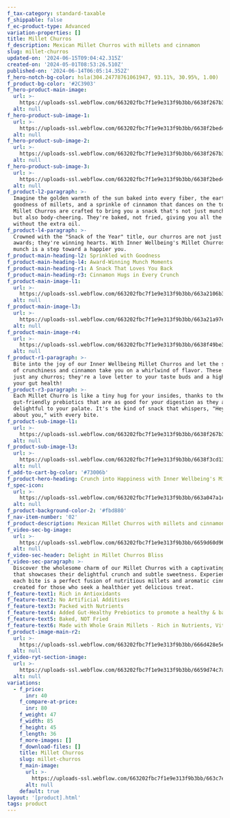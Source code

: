 ```yaml
---
f_tax-category: standard-taxable
f_shippable: false
f_ec-product-type: Advanced
variation-properties: []
title: Millet Churros
f_description: Mexican Millet Churros with millets and cinnamon
slug: millet-churros
updated-on: '2024-06-15T09:04:42.315Z'
created-on: '2024-05-01T08:53:26.510Z'
published-on: '2024-06-14T06:05:14.352Z'
f_hero-notch-bg-color: hsla(304.24778761061947, 93.11%, 30.95%, 1.00)
f_product-bg-color: '#2C3903'
f_hero-product-main-image:
  url: >-
    https://uploads-ssl.webflow.com/663202fbc7f1e9e313f9b3bb/6638f267b3e47602ea68dd2c_millet%20churros%20product%201%20(2).svg
  alt: null
f_hero-product-sub-image-1:
  url: >-
    https://uploads-ssl.webflow.com/663202fbc7f1e9e313f9b3bb/6638f2bed40685c7a1b4f846_Group%2054.svg
  alt: null
f_hero-product-sub-image-2:
  url: >-
    https://uploads-ssl.webflow.com/663202fbc7f1e9e313f9b3bb/6638f267b3e47602ea68dd2c_millet%20churros%20product%201%20(2).svg
  alt: null
f_hero-product-sub-image-3:
  url: >-
    https://uploads-ssl.webflow.com/663202fbc7f1e9e313f9b3bb/6638f2bed40685c7a1b4f846_Group%2054.svg
  alt: null
f_product-l2-paragraph: >-
  Imagine the golden warmth of the sun baked into every fiber, the earthy
  goodness of millets, and a sprinkle of cinnamon that dances on the tongue. Our
  Millet Churros are crafted to bring you a snack that's not just munch-worthy,
  but also body-cheering. They're baked, not fried, giving you all the crunch
  without the extra oil. 
f_product-l4-paragraph: >-
  Crowned with the "Snack of the Year" title, our churros are not just winning
  awards; they're winning hearts. With Inner Wellbeing's Millet Churros, every
  munch is a step toward a happier you.
f_product-main-heading-l2: Sprinkled with Goodness
f_product-main-heading-l4: Award-Winning Munch Moments
f_product-main-heading-r1: A Snack That Loves You Back
f_product-main-heading-r3: Cinnamon Hugs in Every Crunch
f_product-main-image-l1:
  url: >-
    https://uploads-ssl.webflow.com/663202fbc7f1e9e313f9b3bb/663a2106b351d12286fdafd6_millet%20churros%20product%201%20(4).svg
  alt: null
f_product-main-image-l3:
  url: >-
    https://uploads-ssl.webflow.com/663202fbc7f1e9e313f9b3bb/663a21a97e50ce707600ec8f_millet%20churros%20product%201%20(5).svg
  alt: null
f_product-main-image-r4:
  url: >-
    https://uploads-ssl.webflow.com/663202fbc7f1e9e313f9b3bb/6638f49be342d3bb60a2aade_Group%2051%20(1).svg
  alt: null
f_product-r1-paragraph: >-
  Bite into the joy of our Inner Wellbeing Millet Churros and let the symphony
  of crunchiness and cinnamon take you on a whirlwind of flavor. These aren't
  just any churros; they're a love letter to your taste buds and a high-five to
  your gut health!
f_product-r3-paragraph: >-
  Each Millet Churro is like a tiny hug for your insides, thanks to the
  gut-friendly prebiotics that are as good for your digestion as they are
  delightful to your palate. It's the kind of snack that whispers, "Hey, I care
  about you," with every bite.
f_product-sub-image-l1:
  url: >-
    https://uploads-ssl.webflow.com/663202fbc7f1e9e313f9b3bb/6638f267b3e47602ea68dd2c_millet%20churros%20product%201%20(2).svg
  alt: null
f_product-sub-image-l3:
  url: >-
    https://uploads-ssl.webflow.com/663202fbc7f1e9e313f9b3bb/6638f3cd13261803b7673d58_cinnamkonn%20with%20mik%201.png
  alt: null
f_add-to-cart-bg-color: '#73006b'
f_product-hero-heading: Crunch into Happiness with Inner Wellbeing's Millet Churros!
f_spec-icon:
  url: >-
    https://uploads-ssl.webflow.com/663202fbc7f1e9e313f9b3bb/663a047a1ce5cf9d03193c5c_ticks-02.svg
  alt: null
f_product-background-color-2: '#fbd880'
f_nav-item-number: '02'
f_product-description: Mexican Millet Churros with millets and cinnamon
f_video-sec-bg-image:
  url: >-
    https://uploads-ssl.webflow.com/663202fbc7f1e9e313f9b3bb/6659d60d96fa3a0f2cd9514f_Layer_5.png
  alt: null
f_video-sec-header: Delight in Millet Churros Bliss
f_video-sec-paragraph: >-
  Discover the wholesome charm of our Millet Churros with a captivating video
  that showcases their delightful crunch and subtle sweetness. Experience how
  each bite is a perfect fusion of nutritious millets and aromatic cinnamon,
  created for those who seek a healthier yet delicious treat.
f_feature-text1: Rich in Antioxidants
f_feature-text2: No Artificial Additives
f_feature-text3: Packed with Nutrients
f_feature-text4: Added Gut-Healthy Prebiotics to promote a healthy & balanced gut microbiome
f_feature-text5: Baked, NOT Fried
f_feature-text6: Made with Whole Grain Millets - Rich in Nutrients, Vitamins & minerals.
f_product-image-main-r2:
  url: >-
    https://uploads-ssl.webflow.com/663202fbc7f1e9e313f9b3bb/666d428e5ed4f2d4acc4fa58_Group%2064.png
  alt: null
f_video-ryt-section-image:
  url: >-
    https://uploads-ssl.webflow.com/663202fbc7f1e9e313f9b3bb/6659d74c7ae7486792197450_Group%2061%20(1).png
  alt: null
variations:
  - f_price:
      inr: 40
    f_compare-at-price:
      inr: 80
    f_weight: 47
    f_width: 85
    f_height: 45
    f_length: 36
    f_more-images: []
    f_download-files: []
    title: Millet Churros
    slug: millet-churros
    f_main-image:
      url: >-
        https://uploads-ssl.webflow.com/663202fbc7f1e9e313f9b3bb/663c7e5c5b00e068588bda46_millet%20churros%20product%201%20(6).svg
      alt: null
    default: true
layout: '[product].html'
tags: product
---
```



